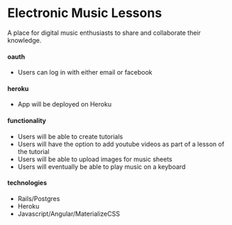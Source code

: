 # Electronic Music Lessons

A place for digital music enthusiasts to share and collaborate their knowledge.

#### oauth
- Users can log in with either email or facebook

#### heroku
- App will be deployed on Heroku

#### functionality
- Users will be able to create tutorials
- Users will have the option to add youtube videos as part of a lesson of the tutorial
- Users will be able to upload images for music sheets
- Users will eventually be able to play music on a keyboard

#### technologies
- Rails/Postgres
- Heroku
- Javascript/Angular/MaterializeCSS